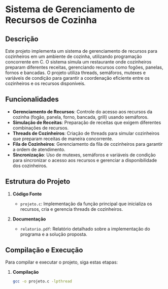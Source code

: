 # Sistema de Gerenciamento de Recursos de Cozinha

## Descrição

Este projeto implementa um sistema de gerenciamento de recursos para cozinheiros em um ambiente de cozinha, utilizando programação concorrente em C. O sistema simula um restaurante onde cozinheiros preparam diferentes receitas, gerenciando recursos como fogões, panelas, fornos e bancadas. O projeto utiliza threads, semáforos, mutexes e variáveis de condição para garantir a coordenação eficiente entre os cozinheiros e os recursos disponíveis.

## Funcionalidades

- **Gerenciamento de Recursos**: Controle do acesso aos recursos da cozinha (fogão, panela, forno, bancada, grill) usando semáforos.
- **Simulação de Receitas**: Preparação de receitas que exigem diferentes combinações de recursos.
- **Threads de Cozinheiros**: Criação de threads para simular cozinheiros que preparam receitas de maneira concorrente.
- **Fila de Cozinheiros**: Gerenciamento da fila de cozinheiros para garantir a ordem de atendimento.
- **Sincronização**: Uso de mutexes, semáforos e variáveis de condição para sincronizar o acesso aos recursos e gerenciar a disponibilidade dos cozinheiros.

## Estrutura do Projeto

1. **Código Fonte**
   - `projeto.c`: Implementação da função principal que inicializa os recursos, cria e gerencia threads de cozinheiros.

2. **Documentação**
   - `relatorio.pdf`: Relatório detalhado sobre a implementação do programa e a solução proposta.

## Compilação e Execução

Para compilar e executar o projeto, siga estas etapas:

1. **Compilação**
   ```bash
   gcc -o projeto.c -lpthread
